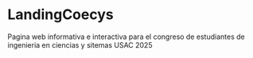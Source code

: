 # LandingCoecys
Pagina web informativa e interactiva para el congreso de estudiantes de ingenieria en ciencias y sitemas USAC 2025
